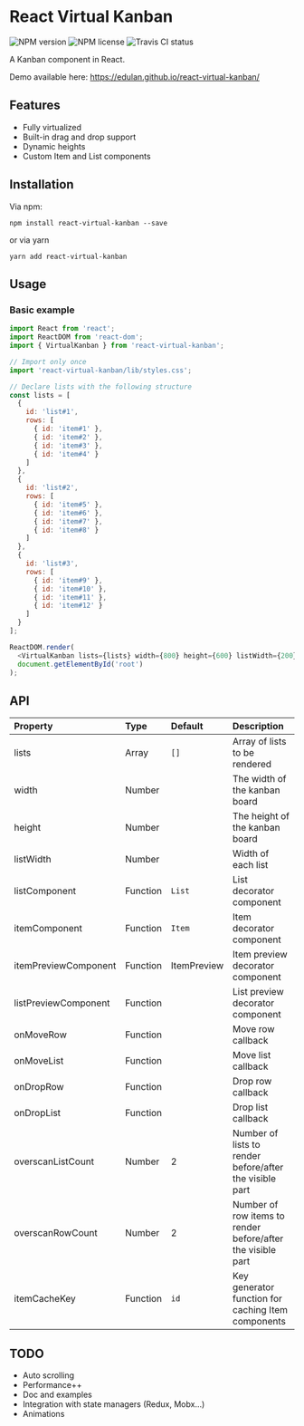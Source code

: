 # React Virtual Kanban

![NPM version](https://img.shields.io/npm/v/react-virtual-kanban.svg?style=flat)
![NPM license](https://img.shields.io/npm/l/react-virtual-kanban.svg?style=flat)
![Travis CI status](https://img.shields.io/travis/edulan/react-virtual-kanban.svg?style=flat)

A Kanban component in React.

Demo available here: https://edulan.github.io/react-virtual-kanban/

## Features

* Fully virtualized
* Built-in drag and drop support
* Dynamic heights
* Custom Item and List components

## Installation

Via npm:

```shell
npm install react-virtual-kanban --save
```

or via yarn

```shell
yarn add react-virtual-kanban
```

## Usage

### Basic example

```javascript
import React from 'react';
import ReactDOM from 'react-dom';
import { VirtualKanban } from 'react-virtual-kanban';

// Import only once
import 'react-virtual-kanban/lib/styles.css';

// Declare lists with the following structure
const lists = [
  {
    id: 'list#1',
    rows: [
      { id: 'item#1' },
      { id: 'item#2' },
      { id: 'item#3' },
      { id: 'item#4' }
    ]
  },
  {
    id: 'list#2',
    rows: [
      { id: 'item#5' },
      { id: 'item#6' },
      { id: 'item#7' },
      { id: 'item#8' }
    ]
  },
  {
    id: 'list#3',
    rows: [
      { id: 'item#9' },
      { id: 'item#10' },
      { id: 'item#11' },
      { id: 'item#12' }
    ]
  }
];

ReactDOM.render(
  <VirtualKanban lists={lists} width={800} height={600} listWidth={200} />,
  document.getElementById('root')
);
```

## API

| Property             | Type     | Default     | Description                                                 |
| :------------------- | :------- | :---------- | :---------------------------------------------------------- |
| lists                | Array    | `[]`        | Array of lists to be rendered                               |
| width                | Number   |             | The width of the kanban board                               |
| height               | Number   |             | The height of the kanban board                              |
| listWidth            | Number   |             | Width of each list                                          |
| listComponent        | Function | `List`      | List decorator component                                    |
| itemComponent        | Function | `Item`      | Item decorator component                                    |
| itemPreviewComponent | Function | ItemPreview | Item preview decorator component                            |
| listPreviewComponent | Function |             | List preview decorator component                            |
| onMoveRow            | Function |             | Move row callback                                           |
| onMoveList           | Function |             | Move list callback                                          |
| onDropRow            | Function |             | Drop row callback                                           |
| onDropList           | Function |             | Drop list callback                                          |
| overscanListCount    | Number   | 2           | Number of lists to render before/after the visible part     |
| overscanRowCount     | Number   | 2           | Number of row items to render before/after the visible part |
| itemCacheKey         | Function | `id`        | Key generator function for caching Item components          |

## TODO

* Auto scrolling
* Performance++
* Doc and examples
* Integration with state managers (Redux, Mobx...)
* Animations
